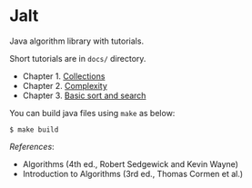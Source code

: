 # Jalt

Java algorithm library with tutorials.

Short tutorials are in `docs/` directory.

- Chapter 1. [Collections](docs/01-collections.md)
- Chapter 2. [Complexity](docs/02-complexity.md)
- Chapter 3. [Basic sort and search](docs/03-basic-sort-and-search.md)

You can build java files using `make` as below:

```
$ make build
```

*References*:

- Algorithms (4th ed., Robert Sedgewick and Kevin Wayne)
- Introduction to Algorithms (3rd ed., Thomas Cormen et al.)
